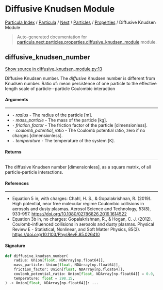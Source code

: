# Diffusive Knudsen Module

[Particula Index](../../../../README.md#particula-index) / [Particula](../../../index.md#particula) / [Next](../../index.md#next) / [Particles](../index.md#particles) / [Properties](./index.md#properties) / Diffusive Knudsen Module

> Auto-generated documentation for [particula.next.particles.properties.diffusive_knudsen_module](https://github.com/Gorkowski/particula/blob/main/particula/next/particles/properties/diffusive_knudsen_module.py) module.

## diffusive_knudsen_number

[Show source in diffusive_knudsen_module.py:13](https://github.com/Gorkowski/particula/blob/main/particula/next/particles/properties/diffusive_knudsen_module.py#L13)

Diffusive Knudsen number. The *diffusive* Knudsen number is different
from Knudsen number. Ratio of: mean persistence of one particle to the
effective length scale of particle--particle Coulombic interaction

#### Arguments

-----
- `-` *radius* - The radius of the particle [m].
- `-` *mass_particle* - The mass of the particle [kg].
- `-` *friction_factor* - The friction factor of the particle [dimensionless].
- `-` *coulomb_potential_ratio* - The Coulomb potential ratio, zero if
 no charges [dimensionless].
- `-` *temperature* - The temperature of the system [K].

#### Returns

--------
The diffusive Knudsen number [dimensionless], as a square matrix, of all
particle-particle interactions.

#### References

-----------
- Equation 5 in, with charges:
Chahl, H. S., & Gopalakrishnan, R. (2019). High potential, near free
molecular regime Coulombic collisions in aerosols and dusty plasmas.
Aerosol Science and Technology, 53(8), 933-957.
https://doi.org/10.1080/02786826.2019.1614522
- Equation 3b in, no charges:
Gopalakrishnan, R., & Hogan, C. J. (2012). Coulomb-influenced collisions
in aerosols and dusty plasmas. Physical Review E - Statistical,
Nonlinear, and Soft Matter Physics, 85(2).
https://doi.org/10.1103/PhysRevE.85.026410

#### Signature

```python
def diffusive_knudsen_number(
    radius: Union[float, NDArray[np.float64]],
    mass_particle: Union[float, NDArray[np.float64]],
    friction_factor: Union[float, NDArray[np.float64]],
    coulomb_potential_ratio: Union[float, NDArray[np.float64]] = 0.0,
    temperature: float = 298.15,
) -> Union[float, NDArray[np.float64]]: ...
```
